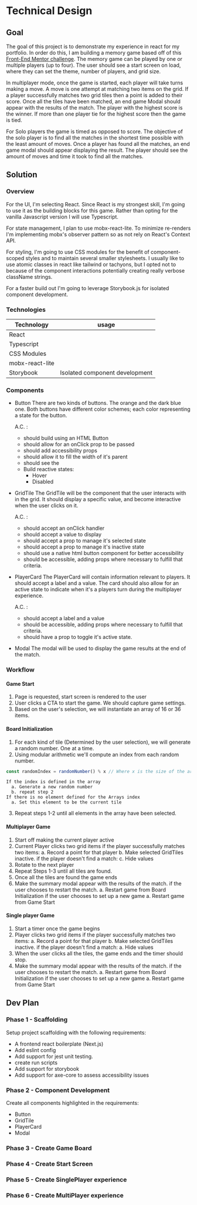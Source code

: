 # Technical Design

## Goal

The goal of this project is to demonstrate my experience in react for my portfolio. In order do this, I am building a memory game based off of this [Front-End Mentor
challenge](https://www.frontendmentor.io/challenges/memory-game-vse4WFPvM/hub/memory-game-v65cSOs-6). The memory game can be played by one or multiple players (up to four). The user should see a start screen on load, where they can set the theme, number of players, and grid size.

In multiplayer mode, once the game is started, each player will take turns making a move. A move is one attempt at matching two items on the grid. If a player successfully matches two grid tiles then a point is added to their score. Once all the tiles have been matched, an end game Modal should appear with the results of the match. The player with the highest score is the winner. If more than one player tie for the highest score then the game is tied.

For Solo players the game is timed as opposed to score. The objective of the solo player is to find all the matches in the shortest time possible with the least amount of moves. Once a player has found all the matches, an end game modal should appear displaying the result. The player should see the amount of moves and time it took to find all the matches.

## Solution

### Overview
For the UI, I'm selecting React. Since React is my strongest skill, I'm going to use it as the building blocks for this game. Rather than opting for the vanilla Javascript version I will use Typescript.

For state management, I plan to use mobx-react-lite. To minimize re-renders I'm implementing mobx's observer pattern so as not rely on React's Context API.

For styling, I'm going to use CSS modules for the benefit of component-scoped styles and to maintain several smaller stylesheets. I usually like to use atomic classes in react like tailwind or tachyons, but I opted not to because of the component interactions potentially creating really verbose className strings.

For a faster build out I'm going to leverage Storybook.js for isolated component development.

### Technologies

| Technology | usage |
| ---------- | --- |
| React |
| Typescript |
| CSS Modules |
| mobx-react-lite |
| Storybook | Isolated component development

### Components

- Button
  There are two kinds of buttons. The orange and the dark blue one. Both buttons have different color schemes; each color representing a state for the button.

  A.C. :
  - should build using an HTML Button
  - should allow for an onClick prop to be passed
  - should add accessibility props
  - should allow it to fill the width of it's parent
  - should see the
  - Build reactive states:
    - Hover
    - Disabled

- GridTile
  The GridTile will be the component that the user interacts with in the grid. It should display a specific value, and become interactive when the user clicks on it.

  A.C. :
  - should accept an onClick handler
  - should accept a value to display
  - should accept a prop to manage it's selected state
  - should accept a prop to manage it's inactive state
  - should use a native html button component for better accessibility
  - should be accessible, adding props where necessary to fulfill that criteria.


- PlayerCard
  The PlayerCard will contain information relevant to players. It should accept a label and a value. The card should also allow for an active state to indicate when it's a players turn during the multiplayer experience.

  A.C. :
  - should accept a label and a value
  - should be accessible, adding props where necessary to fulfill that criteria.
  - should have a prop to toggle it's active state.

- Modal
  The modal will be used to display the game results at the end of the match.

### Workflow

#### Game Start
1. Page is requested, start screen is rendered to the user
2. User clicks a CTA to start the game. We should capture game settings.
3. Based on the user's selection, we will instantiate an array of 16 or 36 items.

#### Board Initialization
1. For each kind of tile (Determined by the user selection), we will generate a random number. One at a time.
2. Using modular arithmetic we'll compute an index from each random number.
```js
const randomIndex = randomNumber() % x // Where x is the size of the array
```
    If the index is defined in the array
      a. Generate a new random number
      b. repeat step 2
    If there is no element defined for the Arrays index
      a. Set this element to be the current tile
3. Repeat steps 1-2 until all elements in the array have been selected.

#### Multiplayer Game

1. Start off making the current player active
2. Current Player clicks two grid items
    if the player successfully matches two items:
      a. Record a point for that player
      b. Make selected GridTiles inactive.
    if the player doesn't find a match:
      c. Hide values
3. Rotate to the next player
4. Repeat Steps 1-3 until all tiles are found.
5. Once all the tiles are found the game ends
6. Make the summary modal appear with the results of the match.
    if the user chooses to restart the match.
      a. Restart game from Board Initialization
    if the user chooses to set up a new game
      a. Restart game from Game Start

#### Single player Game

1. Start a timer once the game begins
2. Player clicks two grid items
    if the player successfully matches two items:
      a. Record a point for that player
      b. Make selected GridTiles inactive.
    if the player doesn't find a match:
      a. Hide values
3. When the user clicks all the tiles, the game ends and the timer should stop.
4. Make the summary modal appear with the results of the match.
    if the user chooses to restart the match.
      a. Restart game from Board Initialization
    if the user chooses to set up a new game
      a. Restart game from Game Start

## Dev Plan

### Phase 1 - Scaffolding
  Setup project scaffolding with the following requirements:
  - A frontend react boilerplate (Next.js)
  - Add eslint config
  - Add support for jest unit testing.
  - create run scripts
  - Add support for storybook
  - Add support for axe-core to assess accessibility issues

### Phase 2 - Component Development
  Create all components highlighted in the requirements:
  - Button
  - GridTile
  - PlayerCard
  - Modal

### Phase 3 - Create Game Board

### Phase 4 - Create Start Screen

### Phase 5 - Create SinglePlayer experience

### Phase 6 - Create MultiPlayer experience